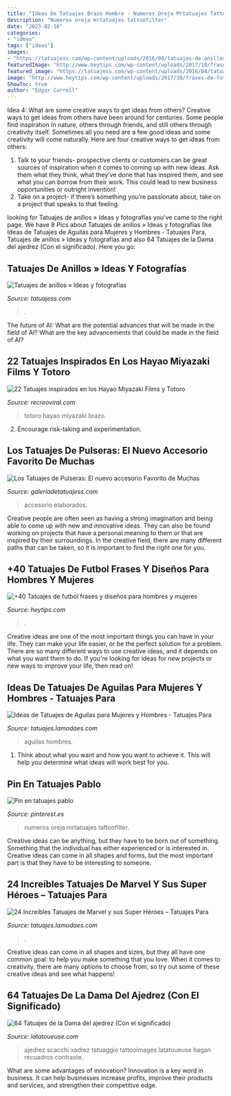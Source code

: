 ```yaml
---
title: "Ideas De Tatuajes Brazo Hombre - Numeros Oreja Mrtatuajes Tattoofilter"
description: "Numeros oreja mrtatuajes tattoofilter"
date: "2023-02-10"
categories:
- "ideas"
tags: ["ideas"]
images:
- "https://tatuajess.com/wp-content/uploads/2016/04/tatuajes-de-anillos-2.jpg"
featuredImage: "http://www.heytips.com/wp-content/uploads/2017/10/frases-de-futbol-tatuajes-3.jpg"
featured_image: "https://tatuajess.com/wp-content/uploads/2016/04/tatuajes-de-anillos-2.jpg"
image: "http://www.heytips.com/wp-content/uploads/2017/10/frases-de-futbol-tatuajes-3.jpg"
ShowToc: true
author: "Edgar Carroll"
---
```



Idea 4: What are some creative ways to get ideas from others?
Creative ways to get ideas from others have been around for centuries. Some people find inspiration in nature, others through friends, and still others through creativity itself. Sometimes all you need are a few good ideas and some creativity will come naturally. Here are four creative ways to get ideas from others: 
1) Talk to your friends- prospective clients or customers can be great sources of inspiration when it comes to coming up with new ideas. Ask them what they think, what they’ve done that has inspired them, and see what you can borrow from their work. This could lead to new business opportunities or outright invention! 
2) Take on a project- if there’s something you’re passionate about, take on a project that speaks to that feeling.

	

		
looking for Tatuajes de anillos » Ideas y fotografías you've came to the right page. We have 8 Pics about Tatuajes de anillos » Ideas y fotografías like Ideas de Tatuajes de Aguilas para Mujeres y Hombres - Tatuajes Para, Tatuajes de anillos » Ideas y fotografías and also 64 Tatuajes de la Dama del ajedrez (Con el significado). Here you go:
		
    
## Tatuajes De Anillos » Ideas Y Fotografías

<img loading=lazy src="https://tatuajess.com/wp-content/uploads/2016/04/tatuajes-de-anillos-2.jpg" onerror="this.onerror=null;this.src='https://tse3.mm.bing.net/th?id=OIP.Rqjq9IHxgW7FCDRLW1XJJwHaLf&amp;pid=15.1';" alt="Tatuajes de anillos » Ideas y fotografías">

_Source: tatuajess.com_

>. 

	

The future of AI: What are the potential advances that will be made in the field of AI?
What are the key advancements that could be made in the field of AI?

    
## 22 Tatuajes Inspirados En Los Hayao Miyazaki Films Y Totoro

<img loading=lazy src="https://www.recreoviral.com/wp-content/uploads/2016/04/TATUAJES-TOTORO-12.jpg" onerror="this.onerror=null;this.src='https://tse4.mm.bing.net/th?id=OIP.faZ29cfykymiLU0uPT40wAHaHa&amp;pid=15.1';" alt="22 Tatuajes inspirados en los Hayao Miyazaki Films y Totoro">

_Source: recreoviral.com_

>totoro hayao miyazaki brazo. 

	

2. Encourage risk-taking and experimentation.

    
## Los Tatuajes De Pulseras: El Nuevo Accesorio Favorito De Muchas

<img loading=lazy src="https://galeriadetatuajess.com/wp-content/uploads/2020/08/tatuajes-de-pulseras-4.jpg" onerror="this.onerror=null;this.src='https://tse3.mm.bing.net/th?id=OIP.8njNTmjiw7trGDkk7LBRnwHaFj&amp;pid=15.1';" alt="Los Tatuajes de Pulseras: El nuevo accesorio Favorito de Muchas">

_Source: galeriadetatuajess.com_

>accesorio elaborados. 

	

Creative people are often seen as having a strong imagination and being able to come up with new and innovative ideas. They can also be found working on projects that have a personal meaning to them or that are inspired by their surroundings. In the creative field, there are many different paths that can be taken, so it is important to find the right one for you.

    
## +40 Tatuajes De Futbol Frases Y Diseños Para Hombres Y Mujeres

<img loading=lazy src="http://www.heytips.com/wp-content/uploads/2017/10/frases-de-futbol-tatuajes-3.jpg" onerror="this.onerror=null;this.src='https://tse2.mm.bing.net/th?id=OIP.MdGBc2JvSJszhOJHHw_j8gHaJ2&amp;pid=15.1';" alt="+40 Tatuajes de futbol frases y diseños para hombres y mujeres">

_Source: heytips.com_

>. 

	

Creative ideas are one of the most important things you can have in your life. They can make your life easier, or be the perfect solution for a problem. There are so many different ways to use creative ideas, and it depends on what you want them to do. If you're looking for ideas for new projects or new ways to improve your life, then read on!

    
## Ideas De Tatuajes De Aguilas Para Mujeres Y Hombres - Tatuajes Para

<img loading=lazy src="http://tatuajes.lamodaes.com/wp-content/uploads/2017/04/tatuajes-de-aguilas-13.jpg" onerror="this.onerror=null;this.src='https://tse2.mm.bing.net/th?id=OIP.voLWI_l8h4gnvXfNzHGL9QHaLY&amp;pid=15.1';" alt="Ideas de Tatuajes de Aguilas para Mujeres y Hombres - Tatuajes Para">

_Source: tatuajes.lamodaes.com_

>aguilas hombres. 

	

1. Think about what you want and how you want to achieve it. This will help you determine what ideas will work best for you. 

    
## Pin En Tatuajes Pablo

<img loading=lazy src="https://i.pinimg.com/736x/64/04/06/64040638acd9b51d2c14ee6184c60f1a.jpg" onerror="this.onerror=null;this.src='https://tse3.mm.bing.net/th?id=OIP.Q3HLUJwv64LFlRYTEgJd3QHaJR&amp;pid=15.1';" alt="Pin en tatuajes pablo">

_Source: pinterest.es_

>numeros oreja mrtatuajes tattoofilter. 

	

Creative ideas can be anything, but they have to be born out of something. Something that the individual has either experienced or is interested in. Creative ideas can come in all shapes and forms, but the most important part is that they have to be interesting to someone.

    
## 24 Increíbles Tatuajes De Marvel Y Sus Super Héroes – Tatuajes Para

<img loading=lazy src="https://tatuajes.lamodaes.com/wp-content/uploads/2017/03/Tatuajes-de-Marvel-15.jpg" onerror="this.onerror=null;this.src='https://tse3.mm.bing.net/th?id=OIP.Xqwl-fSGvZYGxgOO74-nkwHaKM&amp;pid=15.1';" alt="24 Increíbles Tatuajes de Marvel y sus Super Héroes – Tatuajes Para">

_Source: tatuajes.lamodaes.com_

>. 

	

Creative ideas can come in all shapes and sizes, but they all have one common goal: to help you make something that you love. When it comes to creativity, there are many options to choose from, so try out some of these creative ideas and see what happens!

    
## 64 Tatuajes De La Dama Del Ajedrez (Con El Significado)

<img loading=lazy src="https://latatoueuse.com/es/images/v55/tatuaje-dama-ajedrez-05.jpg" onerror="this.onerror=null;this.src='https://tse4.mm.bing.net/th?id=OIP.RUVQNBb-NqhJuO2qFPiAdgHaHO&amp;pid=15.1';" alt="64 Tatuajes de la Dama del ajedrez (Con el significado)">

_Source: latatoueuse.com_

>ajedrez scacchi xadrez tatuaggio tattooimages latatoueuse hagan recuadros contraste. 

	

What are some advantages of innovation?
Innovation is a key word in business. It can help businesses increase profits, improve their products and services, and strengthen their competitive edge.

